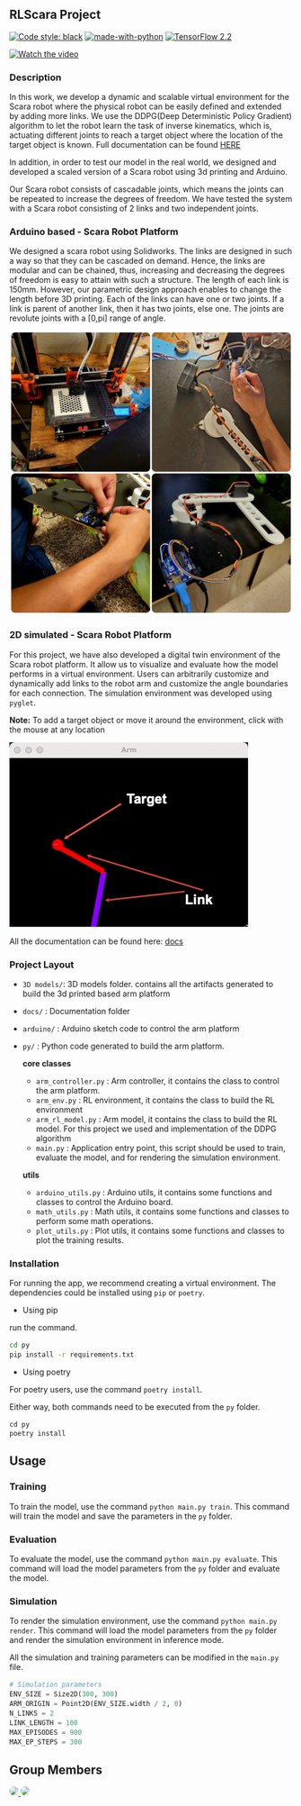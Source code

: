 ## RLScara Project

[![Code style: black](https://img.shields.io/badge/code%20style-black-000000.svg)](https://github.com/psf/black)
[![made-with-python](https://img.shields.io/badge/Made%20with-Python-1f425f.svg)](https://www.python.org/)
[![TensorFlow 2.2](https://img.shields.io/badge/TensorFlow-2.^-FF6F00?logo=tensorflow)](https://github.com/tensorflow/tensorflow/releases/tag/v2.2.0)


[![Watch the video](https://img.youtube.com/vi/vW3J3VzC5Ac/maxresdefault.jpg)](https://youtu.be/vW3J3VzC5Ac)

### Description

In this work, we develop a dynamic and scalable virtual environment for the Scara robot where the physical robot can be easily defined and extended by adding more links. We use the DDPG(Deep Deterministic Policy Gradient) algorithm to let the robot learn the task of inverse kinematics, which is, actuating different joints to reach a target object where the location of the target object is known. Full documentation can be found [HERE](https://haruiz.github.io/rl-project/) 

In addition, in order to test our model in the real world, we designed and developed a scaled version of a Scara robot using 3d printing and Arduino.

Our Scara robot consists of cascadable joints, which means the joints can be repeated to increase the degrees of freedom. We have tested the system with a Scara robot consisting of 2 links and two independent joints.

### Arduino based - Scara Robot Platform

We designed a scara robot using Solidworks. The links are designed in such a way so that they can be cascaded on demand. Hence, the links are modular and can be chained, thus, increasing and decreasing the degrees of freedom is easy to attain with such a structure. The length of each link is 150mm. However, our parametric design approach enables to change the length before 3D printing. Each of the links can have one or two joints. If a link is parent of another link, then it has two joints, else one. The joints are revolute joints with a [0,pi] range of angle.

![robot setup](./media/images/robot.jpeg)

### 2D simulated - Scara Robot Platform
For this project, we have also developed a digital twin environment of the Scara robot platform. It allow us to visualize and evaluate how the model performs in a virtual environment. Users can arbitrarily customize and dynamically add links to the robot arm and customize the angle boundaries for each connection. The simulation environment was developed using `pyglet`. 

**Note:** To add a target object or move it around the environment, click with the mouse at any location

![Digital Twin](./media/images/env.png)


All the documentation can be found here: [docs](https://haruiz.github.io/rl-project)

### Project Layout

- `3D models/`: 3D models folder. contains all the artifacts generated to build the 3d printed based arm platform
- `docs/` : Documentation folder
- `arduino/` : Arduino sketch code to control the arm platform
- `py/` : Python code generated to build the arm platform.

    **core classes**

    - `arm_controller.py` : Arm controller, it contains the class to control the arm platform.
    - `arm_env.py` : RL environment, it contains the class to build the RL environment
    - `arm_rl_model.py` : Arm model, it contains the class to build the RL model. For this project we used and implementation of the DDPG algorithm
    - `main.py` : Application entry point, this script should be used to train, evaluate the model, and  for rendering the simulation environment.
    
    **utils**

    - `arduino_utils.py` : Arduino utils, it contains some functions and classes to control the Arduino board.
    - `math_utils.py` : Math utils, it contains some functions and classes to perform some math operations.
    - `plot_utils.py` : Plot utils, it contains some functions and classes to plot the training results.

### Installation

For running the app, we recommend creating a virtual environment. The dependencies could be installed using `pip` or `poetry`.

- Using pip

run the command.

```bash
cd py
pip install -r requirements.txt
```

- Using poetry

For poetry users, use the command `poetry install`. 

Either way, both commands need to be executed from the `py` folder.

```
cd py
poetry install
```

## Usage

### Training

To train the model, use the command `python main.py train`. This command will train the model and save the parameters in the `py` folder.

### Evaluation

To evaluate the model, use the command `python main.py evaluate`. This command will load the model parameters from the `py` folder and evaluate the model.

### Simulation

To render the simulation environment, use the command `python main.py render`. This command will load the model parameters from the `py` folder and render the simulation environment in inference mode.

All the simulation and training parameters can be modified in the `main.py` file.

```python
# Simulation parameters
ENV_SIZE = Size2D(300, 300)
ARM_ORIGIN = Point2D(ENV_SIZE.width / 2, 0)
N_LINKS = 2
LINK_LENGTH = 100
MAX_EPISODES = 900
MAX_EP_STEPS = 300
```

## Group Members

<a href="https://github.com/abulalarabi">
  <img src = "https://github.com/abulalarabi.png?size=50" target="_blank" style="border-radius: 50%;" />
</a>
<a href="https://github.com/haruiz" >
  <img src = "https://github.com/haruiz.png?size=50" target="_blank" style="border-radius: 50%;"/>
</a>


